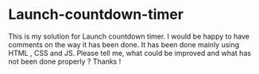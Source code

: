 # Launch-countdown-timer
This is my solution for Launch countdown timer. I would be happy to have comments on the way it has been done. It has been done mainly using HTML , CSS and JS. Please tell me, what could be improved and what has not been done properly ? Thanks !
